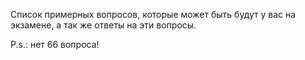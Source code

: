 Список примерных вопросов, которые может быть будут у вас на экзамене, а так же ответы на эти вопросы.

P.s.: нет 66 вопроса!
